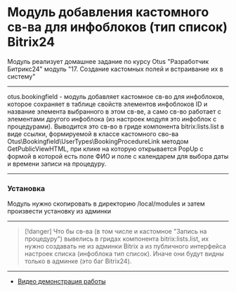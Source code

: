 # Модуль добавления кастомного св-ва для инфоблоков (тип список) Bitrix24

Модуль реализует домашнее задание по курсу Otus "Разработчик Битрикс24" модуль "17. Создание кастомных полей и встраивание их в систему"

---

otus.bookingfield - модуль добавляет кастомное св-во для инфоблоков, которое сохраняет в таблице свойств элементов инфоблоков
ID и название элемента выбранного в этом св-ве, а само св-во работает с элементами другого инфоблока (из настроек модуля это инфоблок с процедурами).
Выводится это св-во в гриде компонента bitrix:lists.list в виде ссылки, 
формируемой в классе кастомного сво-ва Otus\Bookingfield\UserTypes\BookingProcedureLink методом GetPublicViewHTML, 
при клике на которую открывается PopUp с формой в которой есть поле ФИО и поле с календарем
для выбора даты и времени записи на процедуру. 

---

### Установка
Модуль нужно скопировать в директорию /local/modules и затем произвести установку из админки

---

>[!danger] 
Что бы св-ва (в том числе и кастомное "Запись на процедуру") вывелись в гридах компонента bitrix:lists.list, 
их нужно создавать не из админки Bitrix а из публичного интерфейса настроек списка (инфоблока тип список). Иначе они будут видны только в админке (это баг Bitrix24).

---

- [Видео демонстрация работы](https://youtu.be/VaEOGudFLZo)

